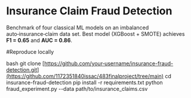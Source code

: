 # Insurance Claim Fraud Detection

Benchmark of four classical ML models on an imbalanced auto‑insurance‑claim
data set.  Best model (XGBoost + SMOTE) achieves **F1 = 0.65** and **AUC = 0.86**.

 
#Reproduce locally

bash
git clone [https://github.com/your‑username/insurance-fraud-detection.git](https://github.com/1172351840issac/483finalproject/tree/main)
cd insurance-fraud-detection
pip install -r requirements.txt
python fraud_experiment.py --data path/to/insurance_claims.csv

